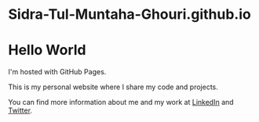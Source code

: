 # Sidra-Tul-Muntaha-Ghouri.github.io
<!DOCTYPE html>
<html>
<head>
<h1>Hello World</h1>
<p>I'm hosted with GitHub Pages.</p>

  <title>My GitHub Page</title>
  <link rel="stylesheet" href="style.css">
</head>
<body>

  <p>This is my personal website where I share my code and projects.</p>
  <p>You can find more information about me and my work at <a href="https://www.linkedin.com/in/bard-ai/">LinkedIn</a> and <a href="https://twitter.com/bard_ai/">Twitter</a>.</p>
</body>
</html>

